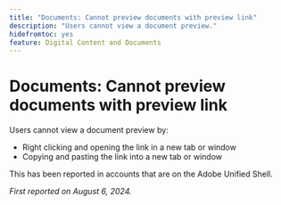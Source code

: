 ```yaml
---
title: "Documents: Cannot preview documents with preview link"
description: "Users cannot view a document preview."
hidefromtoc: yes
feature: Digital Content and Documents
---
```


# Documents: Cannot preview documents with preview link

Users cannot view a document preview by:

* Right clicking and opening the link in a new tab or window
* Copying and pasting the link into a new tab or window

This has been reported in accounts that are on the Adobe Unified Shell.

_First reported on August 6, 2024._
